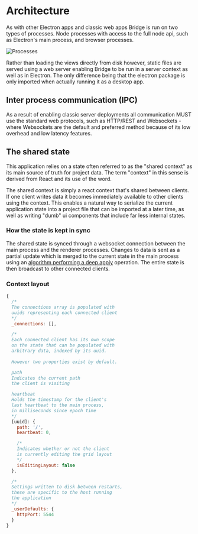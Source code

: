 # Architecture

As with other Electron apps and classic web apps Bridge is run on two types of processes. Node processes with access to the full node api, such as Electron's main process, and browser processes.

![Processes](/media/docs/architecture/client-server.png)

Rather than loading the views directly from disk however, static files are served using a web server enabling Bridge to be run in a server context as well as in Electron. The only difference being that the electron package is only imported when actually running it as a desktop app.

## Inter process communication (IPC)

As a result of enabling classic server deployments all communication MUST use the standard web protocols, such as HTTP/REST and Websockets - where Websockets are the default and preferred method because of its low overhead and low latency features.

## The shared state

This application relies on a state often referred to as the "shared context" as its main source of truth for project data. The term "context" in this sense is derived from React and its use of the word.

The shared context is simply a react context that's shared between clients. If one client writes data it becomes immediately available to other clients using the context. This enables a natural way to serialize the current application state into a project file that can be imported at a later time, as well as writing "dumb" ui components that include far less internal states.

### How the state is kept in sync

The shared state is synced through a websocket connection between the main process and the renderer processes. Changes to data is sent as a partial update which is merged to the current state in the main process using an [algorithm performing a deep apply](/lib/utils.js) operation. The entire state is then broadcast to other connected clients.

### Context layout

```javascript
{
  /*
  The connections array is populated with
  uuids representing each connected client
  */
  _connections: [],

  /*
  Each connected client has its own scope
  on the state that can be populated with
  arbitrary data, indexed by its uuid.
  
  However two properties exist by default.

  path
  Indicates the current path
  the client is visiting

  heartbeat
  Holds the timestamp for the client's
  last heartbeat to the main process,
  in milliseconds since epoch time
  */
  [uuid]: {
    path: '/',
    heartbeat: 0,

    /*
    Indicates whether or not the client
    is currently editing the grid layout
    */
    isEditingLayout: false
  },

  /*
  Settings written to disk between restarts,
  these are specific to the host running 
  the application
  */
  _userDefaults: {
    httpPort: 5544
  }
}
```